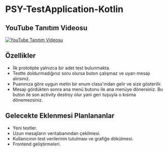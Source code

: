 # PSY-TestApplication-Kotlin

## YouTube Tanıtım Videosu

[![YouTube Tanıtım Videosu](https://img.youtube.com/vi/frAl1xBD9Ms/0.jpg)](https://www.youtube.com/watch?v=frAl1xBD9Ms)

## Özellikler 
- İlk prototipte yalnızca bir adet test bulunmakta.
- Testte doldurmadığınız soru olursa buton çalışmaz ve uyarı mesajı alırsınız.
- Puanınıza göre uygun metin bir enum class'ından gelir ve size gösterilir.
- Mesajı gördükten sonra ana menü butonu ile ana menüye dönersiniz. Bu buton ile son activity destroy olur yani geri tuşuyla o kısıma dönemezsiniz.

## Gelecekte Eklenmesi Planlananlar
- Yeni testler.
- Uzun mesajların veritabanından çekilmesi.
- Kullanıcının test verilerinin tutulması ve grafiğe dökülmesi.
- Frontend geliştirmeleri.
  

